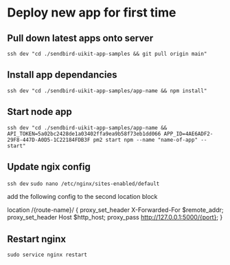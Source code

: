 # Deploy new app for first time

## Pull down latest apps onto server

`ssh dev "cd ./sendbird-uikit-app-samples && git pull origin main"`

## Install app dependancies
`ssh dev "cd ./sendbird-uikit-app-samples/app-name && npm install"`


## Start node app
`ssh dev "cd ./sendbird-uikit-app-samples/app-name && API_TOKEN=5a02bc2428de1a03402ffa9ea9b58f73eb1dd066 APP_ID=4AE6ADF2-29F8-447D-A0D5-1C22184FDB3F pm2 start npm --name "name-of-app" -- start"`

## Update ngix config
`ssh dev`
`sudo nano /etc/nginx/sites-enabled/default`

add the following config to the second location block

location /{route-name}/ {
proxy_set_header   X-Forwarded-For $remote_addr;
proxy_set_header   Host $http_host;
proxy_pass         http://127.0.0.1:5000/{port};
}

## Restart nginx

`sudo service nginx restart`